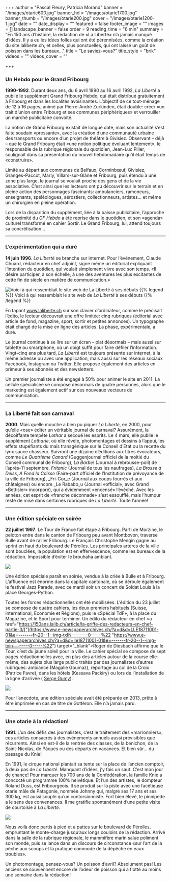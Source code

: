 +++
author = "Pascal Fleury, Patricia Morand"
banner = "/images/otarie600.jpg"
banner_hd = "/images/otarie1700.jpg"
banner_thumb = "/images/otarie200.jpg"
cover = "/images/otarie1200-1.jpg"
date = ""
date_display = ""
featured = false
footer_image = ""
images = []
landscape_banner = false
order = 9
reading_time = "6 min"
summary = "En 150 ans d’histoire, la rédaction de «La Liberté» n’a jamais manqué d’idées. Il y a eu les idées folles qui ont été pérennisées, comme la création du site laliberte.ch, et celles, plus ponctuelles, qui ont laissé un goût de poisson dans les bureaux…"
title = "Le saviez-vous?"
title_style = "brik"
videos = ""
videos_cover = ""

+++
### Un Hebdo pour le Grand Fribourg

**1990-1992**. Durant deux ans, du 6 avril 1990 au 16 avril 1992, _La Liberté_ a publié le supplément Grand Fribourg Hebdo, qui était distribué gratuitement à Fribourg et dans les localités avoisinantes. L’objectif de ce tout-ménage de 12 à 16 pages, animé par Pierre-André Zurkinden, était double: créer «un trait d’union entre Fribourg et ses communes périphériques» et verrouiller un marché publicitaire convoité.

La notion de Grand Fribourg existait de longue date, mais son actualité s’est faite soudain «pressante», avec la création d’une communauté urbaine des transports ou encore d’un projet de théâtre à Givisiez. Observant – déjà – que le Grand Fribourg était «une notion politique évoluant lentement», le responsable de la rubrique régionale du quotidien, Jean-Luc Piller, soulignait dans sa présentation du nouvel hebdomadaire qu’il était temps de «construire».

Limité au départ aux communes de Belfaux, Corminbœuf, Givisiez, Granges-Paccot, Marly, Villars-sur-Glâne et Fribourg, puis étendu à une zone plus large, le journal se voulait proche des gens et de la vie associative. C’est ainsi que les lecteurs ont pu découvrir sur le terrain et en pleine action des personnages fascinants: ambulanciers, ramoneurs, enseignants, spéléologues, aérostiers, collectionneurs, artistes… et même un chirurgien en pleine opération.

Lors de la disparition du supplément, liée à la baisse publicitaire, l’approche de proximité du _GF Hebdo_ a été reprise dans le quotidien, et son «agenda» culturel transformé en cahier Sortir. Le Grand Fribourg, lui, attend toujours sa concrétisation…

***

### L’expérimentation qui a duré

**14 juin 1996**. _La Liberté_ se branche sur internet. Pour l’événement, Claude Chuard, rédacteur en chef adjoint, signe même un éditorial expliquant l’intention du quotidien, qui voulait simplement vivre avec son temps. «Il désire participer, à son échelle, à une des aventures les plus excitantes de cette fin de siècle en matière de communication.»

![Voici à qui ressemblait le site web de La Liberté à ses débuts](/images/capture-d-ecran-2021-09-29-a-17-55-05.png "Voici à qui ressemblait le site web de La Liberté à ses débuts")
{{% legend %}}
Voici à qui ressemblait le site web de <i>La Liberté</i> à ses débuts
{{% /legend %}}

En tapant www.laliberte.ch sur son clavier d’ordinateur, comme le précisait l’édito, le lecteur découvrait une offre limitée: cinq rubriques (éditorial avec article de fond, magazine, sport, sortir et petites annonces). Un typographe était chargé de la mise en ligne des articles. La phase, expérimentale, a duré.

Le journal continue à se lire sur un écran – plat désormais – mais aussi sur tablette ou smartphone, où un doigt suffit pour faire défiler l’information. Vingt-cinq ans plus tard, _La Liberté_ est toujours présente sur internet, à la même adresse ou avec une application, mais aussi sur les réseaux sociaux Facebook, Instagram ou Twitter. Elle propose également des articles en primeur à ses abonnés et des newsletters.

Un premier journaliste a été engagé à 50% pour animer le site en 2011. La cellule spécialisée se compose désormais de quatre personnes, alors que le marketing est également actif sur ces nouveaux vecteurs de communication.

***

### La Liberté fait son carnaval

**2000**. Mais quelle mouche a bien pu piquer _La Liberté_, en 2000, pour qu’elle «ose» éditer un véritable journal de carnaval? Assurément, la décoiffante tempête _Lothar_ a secoué les esprits. Le 4 mars, elle publie le supplément _Lotharie_, où elle révèle, photomontages et dessins à l’appui, les effets stupéfiants du maïs transgénique sur le Conseil d’Etat ou la recette du lynx sauce chasseur. Suivront une dizaine d’éditions aux titres évocateurs, comme _Le Quatrième Canard_ (Guggenjournal officiel de la moitié du Conseil communal de Fribourg), _La Barbe!_ (Journal à rebrousse-poil) de l’après-11 septembre, _Fritanic_ (Journal de tous les naufrages), _La Brosse à Deiss_, _A Fond la Caisse_ (Faire-part officiel de l’Institution de prévoyance de la ville de Fribourg), _Fri-Gor_e (Journal aux coups fourrés et aux châtaignes) ou encore _Le Rababo_u (Journal «official», avec Grand «Bettisier» incorporé), qui a évidemment «encensé» l’évêché. Avec les années, cet esprit de «franche déconnade» s’est essoufflé, mais l’humour reste de mise dans certaines rubriques de _La Liberté_. Toute l’année!

***

### Une édition spéciale en soirée

**22 juillet 1997**. Le Tour de France fait étape à Fribourg. Parti de Morzine, le peloton entre dans le canton de Fribourg peu avant Montbovon, traverse Bulle avant de rallier Fribourg. Le Français Christophe Mengin gagne au sprint en haut du boulevard de Pérolles. Les principales artères de la ville sont bouclées, la population est en effervescence, comme les bureaux de la rédaction. Impossible d’éviter le brouhaha ambiant.

![](/images/capture-d-ecran-2021-09-29-a-18-34-34.png)

Une édition spéciale paraît en soirée, vendue à la criée à Bulle et à Fribourg. L’affluence est énorme dans la capitale cantonale, où se déroule également le festival Jazz Parade, avec ce mardi soir un concert de Soldat Louis à la place Georges-Python.

Toutes les forces rédactionnelles ont été mobilisées. L’édition du 23 juillet se compose de quatre cahiers, les deux premiers habituels (Suisse, International, Economie et Régions), puis le «Spécial TdF», à la place du Magazine, et le Sport pour terminer. Un édito du rédacteur en chef <a href="https://150ans.lalib.ch/article/la-griffe-des-redacteurs-en-chef-partie-3/["](https://www.e-newspaperarchives.ch/?a=d&d=LLE18711001-01&e=-------fr-20--1--img-txIN--------0-----%22 "https://www.e-newspaperarchives.ch/?a=d&d=lle18711001-01&e=-------fr-20--1--img-txin--------0-----%22") target="_blank">Roger de Diesbach</a> affirme que le Tour, c’est du jaune soleil pour la ville. Le cahier spécial se compose de sept pages rédactionnelles avec, en plus des articles autour de la course elle-même, des sujets plus large public traités par des journalistes d’autres rubriques: ambiance (Magalie Goumaz), reportage au col de la Croix (Patrice Favre), dans les hôtels (Kessava Packiry) ou lors de l’installation de la ligne d’arrivée ( <a href="https://150ans.lalib.ch/article/la-griffe-des-redacteurs-en-chef-partie-3/" target="_blank">Serge Gumy</a>).

![](/images/capture-d-ecran-2021-09-29-a-18-35-38.png)

Pour l’anecdote, une édition spéciale avait été préparée en 2013, prête à être imprimée en cas de titre de Gottéron. Elle n’a jamais paru.

***

### Une otarie à la rédaction!

**1991**. L’un des défis des journalistes, c’est le traitement des «marronniers», ces articles consacrés à des événements annuels aussi prévisibles que récurrents. Ainsi en est-il de la rentrée des classes, de la bénichon, de la Saint-Nicolas, de Pâques ou des départs en vacances. Et bien sûr… du passage du Knie!

En 1991, le cirque national plantait sa tente sur la place de l’ancien comptoir, à deux pas de _La Liberté_. Manquant d’idées, j’y fais un saut. C’est mon jour de chance! Pour marquer les 700 ans de la Confédération, la famille Knie a concocté un programme 100% helvétique. Et l’un des artistes, le dompteur Roland Duss, est Fribourgeois. Il se produit sur la piste avec une facétieuse otarie mâle de Patagonie, nommée Johnny qui, malgré ses 17 ans et ses 300 kg, est aussi souple qu’un contorsionniste. Fort bien élevé, le pinnipède a le sens des convenances. Il me gratifie spontanément d’une petite visite de courtoisie à _La Liberté_.

![](/images/otarie_nr-02_19910014928-2.jpg)

Nous voilà donc partis à pied et à pattes sur le boulevard de Pérolles, empruntant le monte-charge jusqu’aux longs couloirs de la rédaction. Arrivé dans la salle de la rubrique régionale, le mammifère marin salue poliment son monde, puis se lance dans un discours de circonstance «sur l’art de la pêche aux scoops et la pratique commode de la dépêche en eaux troubles».

Un photomontage, pensez-vous? Un poisson d’avril? Absolument pas! Les anciens se souviennent encore de l’odeur de poisson qui a flotté au moins une semaine dans la rédaction!